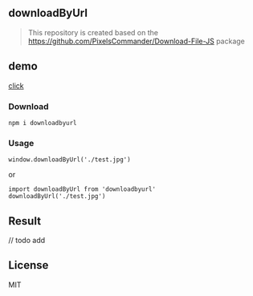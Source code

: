 ## downloadByUrl

> This repository is created based on the https://github.com/PixelsCommander/Download-File-JS package


## demo
[click](https://grewer.github.io/downloadByUrl/example/)

### Download

```
npm i downloadbyurl
```

### Usage

```
window.downloadByUrl('./test.jpg')
```

or

```
import downloadByUrl from 'downloadbyurl'
downloadByUrl('./test.jpg')
```


## Result
// todo add 

## License  
MIT
